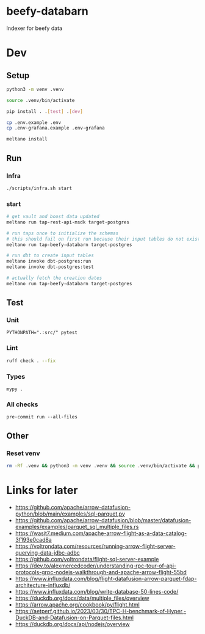 # beefy-databarn

Indexer for beefy data

# Dev

## Setup

```bash
python3 -m venv .venv
```

```bash
source .venv/bin/activate
```

```bash
pip install . .[test] .[dev]
```

```bash
cp .env.example .env
cp .env-grafana.example .env-grafana
```

```bash
meltano install
```

## Run

### Infra

```bash
./scripts/infra.sh start
```

### start

```bash
# get vault and boost data updated
meltano run tap-rest-api-msdk target-postgres

# run taps once to initialize the schemas
# this should fail on first run because their input tables do not exist yet
meltano run tap-beefy-databarn target-postgres

# run dbt to create input tables
meltano invoke dbt-postgres:run
meltano invoke dbt-postgres:test

# actually fetch the creation dates
meltano run tap-beefy-databarn target-postgres
```

## Test

### Unit

```
PYTHONPATH=".:src/" pytest
```

### Lint

```bash
ruff check . --fix
```

### Types

```
mypy .
```

### All checks

```
pre-commit run --all-files
```

## Other

### Reset venv

```bash
rm -Rf .venv && python3 -m venv .venv && source .venv/bin/activate && pip install . .[test] .[dev]
```

# Links for later

- https://github.com/apache/arrow-datafusion-python/blob/main/examples/sql-parquet.py
- https://github.com/apache/arrow-datafusion/blob/master/datafusion-examples/examples/parquet_sql_multiple_files.rs
- https://wasit7.medium.com/apache-arrow-flight-as-a-data-catalog-3f193e0cad8a
- https://voltrondata.com/resources/running-arrow-flight-server-querying-data-jdbc-adbc
- https://github.com/voltrondata/flight-sql-server-example
- https://dev.to/alexmercedcoder/understanding-rpc-tour-of-api-protocols-grpc-nodejs-walkthrough-and-apache-arrow-flight-55bd
- https://www.influxdata.com/blog/flight-datafusion-arrow-parquet-fdap-architecture-influxdb/
- https://www.influxdata.com/blog/write-database-50-lines-code/
- https://duckdb.org/docs/data/multiple_files/overview
- https://arrow.apache.org/cookbook/py/flight.html
- https://aetperf.github.io/2023/03/30/TPC-H-benchmark-of-Hyper,-DuckDB-and-Datafusion-on-Parquet-files.html
- https://duckdb.org/docs/api/nodejs/overview
